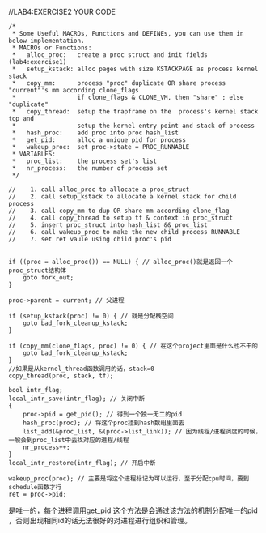//LAB4:EXERCISE2 YOUR CODE

    /*
     * Some Useful MACROs, Functions and DEFINEs, you can use them in below implementation.
     * MACROs or Functions:
     *   alloc_proc:   create a proc struct and init fields (lab4:exercise1)
     *   setup_kstack: alloc pages with size KSTACKPAGE as process kernel stack
     *   copy_mm:      process "proc" duplicate OR share process "current"'s mm according clone_flags
     *                 if clone_flags & CLONE_VM, then "share" ; else "duplicate"
     *   copy_thread:  setup the trapframe on the  process's kernel stack top and
     *                 setup the kernel entry point and stack of process
     *   hash_proc:    add proc into proc hash_list
     *   get_pid:      alloc a unique pid for process
     *   wakeup_proc:  set proc->state = PROC_RUNNABLE
     * VARIABLES:
     *   proc_list:    the process set's list
     *   nr_process:   the number of process set
     */
    
    //    1. call alloc_proc to allocate a proc_struct
    //    2. call setup_kstack to allocate a kernel stack for child process
    //    3. call copy_mm to dup OR share mm according clone_flag
    //    4. call copy_thread to setup tf & context in proc_struct
    //    5. insert proc_struct into hash_list && proc_list
    //    6. call wakeup_proc to make the new child process RUNNABLE
    //    7. set ret vaule using child proc's pid
    
    
    if ((proc = alloc_proc()) == NULL) { // alloc_proc()就是返回一个proc_struct结构体
    	goto fork_out;
    }
    
    proc->parent = current; // 父进程
    
    if (setup_kstack(proc) != 0) { // 就是分配栈空间
    	goto bad_fork_cleanup_kstack;
    }
    
    if (copy_mm(clone_flags, proc) != 0) { // 在这个project里面是什么也不干的
    	goto bad_fork_cleanup_kstack;
    }
    //如果是从kernel_thread函数调用的话，stack=0
    copy_thread(proc, stack, tf);
    
    bool intr_flag;
    local_intr_save(intr_flag); // 关闭中断
    {
    	proc->pid = get_pid(); // 得到一个独一无二的pid
    	hash_proc(proc); // 将这个proc挂到hash数组里面去
    	list_add(&proc_list, &(proc->list_link)); // 因为线程/进程调度的时候，一般会到proc_list中去找对应的进程/线程
    	nr_process++;
    }
    local_intr_restore(intr_flag); // 开启中断
    
    wakeup_proc(proc); // 主要是将这个进程标记为可以运行，至于分配cpu时间，要到schedule函数才行
    ret = proc->pid; 
是唯一的，每个进程调用get_pid 这个方法是会通过该方法的机制分配唯一的pid ，否则出现相同id的话无法很好的对进程进行组织和管理。